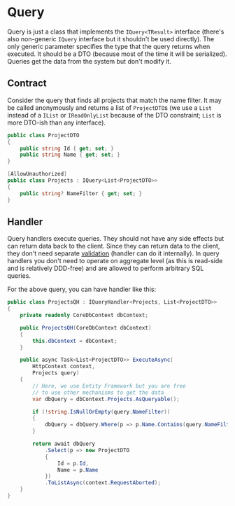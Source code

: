 # Query

Query is just a class that implements the `IQuery<TResult>` interface (there's also non-generic `IQuery` interface but it shouldn't be used directly). The only generic parameter specifies the type that the query returns when executed. It should be a DTO (because most of the time it will be serialized). Queries get the data from the system but don't modify it.

## Contract

Consider the query that finds all projects that match the name filter. It may be called anonymously and returns a list of `ProjectDTO`s (we use a `List` instead of a `IList` or `IReadOnlyList` because of the DTO constraint; `List` is more DTO-ish than any interface).

```csharp
public class ProjectDTO
{
    public string Id { get; set; }
    public string Name { get; set; }
}

[AllowUnauthorized]
public class Projects : IQuery<List<ProjectDTO>>
{
    public string? NameFilter { get; set; }
}
```

## Handler

Query handlers execute queries. They should not have any side effects but can return data back to the client. Since they can return data to the client, they don't need separate [validation] (handler can do it internally). In query handlers you don't need to operate on aggregate level (as this is read-side and is relatively DDD-free) and are allowed to perform arbitrary SQL queries.

For the above query, you can have handler like this:

```csharp
public class ProjectsQH : IQueryHandler<Projects, List<ProjectDTO>>
{
    private readonly CoreDbContext dbContext;

    public ProjectsQH(CoreDbContext dbContext)
    {
        this.dbContext = dbContext;
    }

    public async Task<List<ProjectDTO>> ExecuteAsync(
        HttpContext context,
        Projects query)
    {
        // Here, we use Entity Framework but you are free
        // to use other mechanisms to get the data
        var dbQuery = dbContext.Projects.AsQueryable();

        if (!string.IsNullOrEmpty(query.NameFilter))
        {
            dbQuery = dbQuery.Where(p => p.Name.Contains(query.NameFilter));
        }

        return await dbQuery
            .Select(p => new ProjectDTO
            {
                Id = p.Id,
                Name = p.Name
            })
            .ToListAsync(context.RequestAborted);
    }
}
```

[validation]: ../validation/index.md
